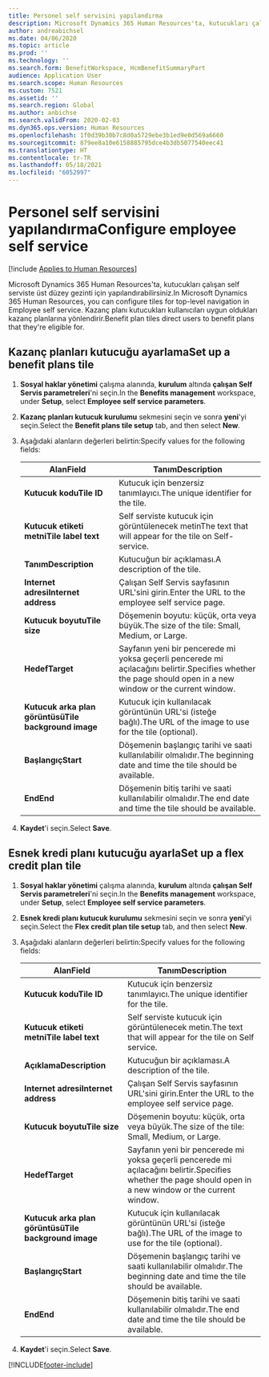 ```yaml
---
title: Personel self servisini yapılandırma
description: Microsoft Dynamics 365 Human Resources'ta, kutucukları çalışan self serviste üst düzey gezinti için yapılandırabilirsiniz.
author: andreabichsel
ms.date: 04/06/2020
ms.topic: article
ms.prod: ''
ms.technology: ''
ms.search.form: BenefitWorkspace, HcmBenefitSummaryPart
audience: Application User
ms.search.scope: Human Resources
ms.custom: 7521
ms.assetid: ''
ms.search.region: Global
ms.author: anbichse
ms.search.validFrom: 2020-02-03
ms.dyn365.ops.version: Human Resources
ms.openlocfilehash: 1f0d39b30b7c8d0a5729ebe3b1ed9e0d569a6660
ms.sourcegitcommit: 879ee8a10e6158885795dce4b3db5077540eec41
ms.translationtype: HT
ms.contentlocale: tr-TR
ms.lasthandoff: 05/18/2021
ms.locfileid: "6052997"
---
```

# <a name="configure-employee-self-service"></a><span data-ttu-id="eece8-103">Personel self servisini yapılandırma</span><span class="sxs-lookup"><span data-stu-id="eece8-103">Configure employee self service</span></span>

[!include [Applies to Human Resources](../includes/applies-to-hr.md)]

<span data-ttu-id="eece8-104">Microsoft Dynamics 365 Human Resources'ta, kutucukları çalışan self serviste üst düzey gezinti için yapılandırabilirsiniz.</span><span class="sxs-lookup"><span data-stu-id="eece8-104">In Microsoft Dynamics 365 Human Resources, you can configure tiles for top-level navigation in Employee self service.</span></span> <span data-ttu-id="eece8-105">Kazanç planı kutucukları kullanıcıları uygun oldukları kazanç planlarına yönlendirir.</span><span class="sxs-lookup"><span data-stu-id="eece8-105">Benefit plan tiles direct users to benefit plans that they're eligible for.</span></span>

## <a name="set-up-a-benefit-plans-tile"></a><span data-ttu-id="eece8-106">Kazanç planları kutucuğu ayarlama</span><span class="sxs-lookup"><span data-stu-id="eece8-106">Set up a benefit plans tile</span></span>

1. <span data-ttu-id="eece8-107">**Sosyal haklar yönetimi** çalışma alanında, **kurulum** altında **çalışan Self Servis parametreleri**'ni seçin.</span><span class="sxs-lookup"><span data-stu-id="eece8-107">In the **Benefits management** workspace, under **Setup**, select **Employee self service parameters**.</span></span>

2. <span data-ttu-id="eece8-108">**Kazanç planları kutucuk kurulumu** sekmesini seçin ve sonra **yeni**'yi seçin.</span><span class="sxs-lookup"><span data-stu-id="eece8-108">Select the **Benefit plans tile setup** tab, and then select **New**.</span></span>

3. <span data-ttu-id="eece8-109">Aşağıdaki alanların değerleri belirtin:</span><span class="sxs-lookup"><span data-stu-id="eece8-109">Specify values for the following fields:</span></span>

   | <span data-ttu-id="eece8-110">Alan</span><span class="sxs-lookup"><span data-stu-id="eece8-110">Field</span></span> | <span data-ttu-id="eece8-111">Tanım</span><span class="sxs-lookup"><span data-stu-id="eece8-111">Description</span></span> |
   | --- | --- |
   | <span data-ttu-id="eece8-112">**Kutucuk kodu**</span><span class="sxs-lookup"><span data-stu-id="eece8-112">**Tile ID**</span></span> | <span data-ttu-id="eece8-113">Kutucuk için benzersiz tanımlayıcı.</span><span class="sxs-lookup"><span data-stu-id="eece8-113">The unique identifier for the tile.</span></span> |
   | <span data-ttu-id="eece8-114">**Kutucuk etiketi metni**</span><span class="sxs-lookup"><span data-stu-id="eece8-114">**Tile label text**</span></span> | <span data-ttu-id="eece8-115">Self serviste kutucuk için görüntülenecek metin</span><span class="sxs-lookup"><span data-stu-id="eece8-115">The text that will appear for the tile on Self-service.</span></span> |
   | <span data-ttu-id="eece8-116">**Tanım**</span><span class="sxs-lookup"><span data-stu-id="eece8-116">**Description**</span></span> | <span data-ttu-id="eece8-117">Kutucuğun bir açıklaması.</span><span class="sxs-lookup"><span data-stu-id="eece8-117">A description of the tile.</span></span> |
   | <span data-ttu-id="eece8-118">**Internet adresi**</span><span class="sxs-lookup"><span data-stu-id="eece8-118">**Internet address**</span></span> | <span data-ttu-id="eece8-119">Çalışan Self Servis sayfasının URL'sini girin.</span><span class="sxs-lookup"><span data-stu-id="eece8-119">Enter the URL to the employee self service page.</span></span> |
   | <span data-ttu-id="eece8-120">**Kutucuk boyutu**</span><span class="sxs-lookup"><span data-stu-id="eece8-120">**Tile size**</span></span> | <span data-ttu-id="eece8-121">Döşemenin boyutu: küçük, orta veya büyük.</span><span class="sxs-lookup"><span data-stu-id="eece8-121">The size of the tile: Small, Medium, or Large.</span></span> |
   | <span data-ttu-id="eece8-122">**Hedef**</span><span class="sxs-lookup"><span data-stu-id="eece8-122">**Target**</span></span> | <span data-ttu-id="eece8-123">Sayfanın yeni bir pencerede mi yoksa geçerli pencerede mi açılacağını belirtir.</span><span class="sxs-lookup"><span data-stu-id="eece8-123">Specifies whether the page should open in a new window or the current window.</span></span> |
   | <span data-ttu-id="eece8-124">**Kutucuk arka plan görüntüsü**</span><span class="sxs-lookup"><span data-stu-id="eece8-124">**Tile background image**</span></span> | <span data-ttu-id="eece8-125">Kutucuk için kullanılacak görüntünün URL'si (isteğe bağlı).</span><span class="sxs-lookup"><span data-stu-id="eece8-125">The URL of the image to use for the tile (optional).</span></span> |
   | <span data-ttu-id="eece8-126">**Başlangıç**</span><span class="sxs-lookup"><span data-stu-id="eece8-126">**Start**</span></span> | <span data-ttu-id="eece8-127">Döşemenin başlangıç tarihi ve saati kullanılabilir olmalıdır.</span><span class="sxs-lookup"><span data-stu-id="eece8-127">The beginning date and time the tile should be available.</span></span> |
   | <span data-ttu-id="eece8-128">**End**</span><span class="sxs-lookup"><span data-stu-id="eece8-128">**End**</span></span> | <span data-ttu-id="eece8-129">Döşemenin bitiş tarihi ve saati kullanılabilir olmalıdır.</span><span class="sxs-lookup"><span data-stu-id="eece8-129">The end date and time the tile should be available.</span></span> |

4. <span data-ttu-id="eece8-130">**Kaydet**'i seçin.</span><span class="sxs-lookup"><span data-stu-id="eece8-130">Select **Save**.</span></span>

## <a name="set-up-a-flex-credit-plan-tile"></a><span data-ttu-id="eece8-131">Esnek kredi planı kutucuğu ayarla</span><span class="sxs-lookup"><span data-stu-id="eece8-131">Set up a flex credit plan tile</span></span>

1. <span data-ttu-id="eece8-132">**Sosyal haklar yönetimi** çalışma alanında, **kurulum** altında **çalışan Self Servis parametreleri**'ni seçin.</span><span class="sxs-lookup"><span data-stu-id="eece8-132">In the **Benefits management** workspace, under **Setup**, select **Employee self service parameters**.</span></span>

2. <span data-ttu-id="eece8-133">**Esnek kredi planı kutucuk kurulumu** sekmesini seçin ve sonra **yeni**'yi seçin.</span><span class="sxs-lookup"><span data-stu-id="eece8-133">Select the **Flex credit plan tile setup** tab, and then select **New**.</span></span>

3. <span data-ttu-id="eece8-134">Aşağıdaki alanların değerleri belirtin:</span><span class="sxs-lookup"><span data-stu-id="eece8-134">Specify values for the following fields:</span></span>

   | <span data-ttu-id="eece8-135">Alan</span><span class="sxs-lookup"><span data-stu-id="eece8-135">Field</span></span> | <span data-ttu-id="eece8-136">Tanım</span><span class="sxs-lookup"><span data-stu-id="eece8-136">Description</span></span> |
   | --- | --- |
   | <span data-ttu-id="eece8-137">**Kutucuk kodu**</span><span class="sxs-lookup"><span data-stu-id="eece8-137">**Tile ID**</span></span> | <span data-ttu-id="eece8-138">Kutucuk için benzersiz tanımlayıcı.</span><span class="sxs-lookup"><span data-stu-id="eece8-138">The unique identifier for the tile.</span></span> |
   | <span data-ttu-id="eece8-139">**Kutucuk etiketi metni**</span><span class="sxs-lookup"><span data-stu-id="eece8-139">**Tile label text**</span></span> | <span data-ttu-id="eece8-140">Self serviste kutucuk için görüntülenecek metin.</span><span class="sxs-lookup"><span data-stu-id="eece8-140">The text that will appear for the tile on Self service.</span></span> |
   | <span data-ttu-id="eece8-141">**Açıklama**</span><span class="sxs-lookup"><span data-stu-id="eece8-141">**Description**</span></span> | <span data-ttu-id="eece8-142">Kutucuğun bir açıklaması.</span><span class="sxs-lookup"><span data-stu-id="eece8-142">A description of the tile.</span></span> |
   | <span data-ttu-id="eece8-143">**Internet adresi**</span><span class="sxs-lookup"><span data-stu-id="eece8-143">**Internet address**</span></span> | <span data-ttu-id="eece8-144">Çalışan Self Servis sayfasının URL'sini girin.</span><span class="sxs-lookup"><span data-stu-id="eece8-144">Enter the URL to the employee self service page.</span></span> |
   | <span data-ttu-id="eece8-145">**Kutucuk boyutu**</span><span class="sxs-lookup"><span data-stu-id="eece8-145">**Tile size**</span></span> | <span data-ttu-id="eece8-146">Döşemenin boyutu: küçük, orta veya büyük.</span><span class="sxs-lookup"><span data-stu-id="eece8-146">The size of the tile: Small, Medium, or Large.</span></span> |
   | <span data-ttu-id="eece8-147">**Hedef**</span><span class="sxs-lookup"><span data-stu-id="eece8-147">**Target**</span></span> | <span data-ttu-id="eece8-148">Sayfanın yeni bir pencerede mi yoksa geçerli pencerede mi açılacağını belirtir.</span><span class="sxs-lookup"><span data-stu-id="eece8-148">Specifies whether the page should open in a new window or the current window.</span></span> |
   | <span data-ttu-id="eece8-149">**Kutucuk arka plan görüntüsü**</span><span class="sxs-lookup"><span data-stu-id="eece8-149">**Tile background image**</span></span> | <span data-ttu-id="eece8-150">Kutucuk için kullanılacak görüntünün URL'si (isteğe bağlı).</span><span class="sxs-lookup"><span data-stu-id="eece8-150">The URL of the image to use for the tile (optional).</span></span> |
   | <span data-ttu-id="eece8-151">**Başlangıç**</span><span class="sxs-lookup"><span data-stu-id="eece8-151">**Start**</span></span> | <span data-ttu-id="eece8-152">Döşemenin başlangıç tarihi ve saati kullanılabilir olmalıdır.</span><span class="sxs-lookup"><span data-stu-id="eece8-152">The beginning date and time the tile should be available.</span></span> |
   | <span data-ttu-id="eece8-153">**End**</span><span class="sxs-lookup"><span data-stu-id="eece8-153">**End**</span></span> | <span data-ttu-id="eece8-154">Döşemenin bitiş tarihi ve saati kullanılabilir olmalıdır.</span><span class="sxs-lookup"><span data-stu-id="eece8-154">The end date and time the tile should be available.</span></span> |

4. <span data-ttu-id="eece8-155">**Kaydet**'i seçin.</span><span class="sxs-lookup"><span data-stu-id="eece8-155">Select **Save**.</span></span>


[!INCLUDE[footer-include](../includes/footer-banner.md)]